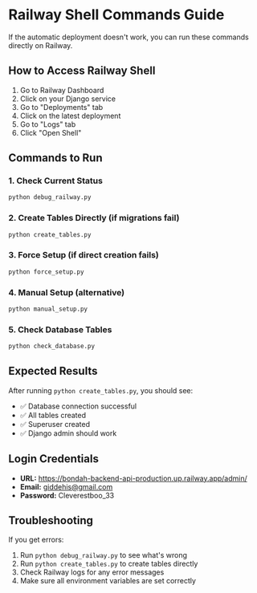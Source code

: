 # Railway Shell Commands Guide

If the automatic deployment doesn't work, you can run these commands directly on Railway.

## How to Access Railway Shell

1. Go to Railway Dashboard
2. Click on your Django service
3. Go to "Deployments" tab
4. Click on the latest deployment
5. Go to "Logs" tab
6. Click "Open Shell"

## Commands to Run

### 1. Check Current Status
```bash
python debug_railway.py
```

### 2. Create Tables Directly (if migrations fail)
```bash
python create_tables.py
```

### 3. Force Setup (if direct creation fails)
```bash
python force_setup.py
```

### 4. Manual Setup (alternative)
```bash
python manual_setup.py
```

### 5. Check Database Tables
```bash
python check_database.py
```

## Expected Results

After running `python create_tables.py`, you should see:
- ✅ Database connection successful
- ✅ All tables created
- ✅ Superuser created
- ✅ Django admin should work

## Login Credentials

- **URL:** https://bondah-backend-api-production.up.railway.app/admin/
- **Email:** giddehis@gmail.com
- **Password:** Cleverestboo_33

## Troubleshooting

If you get errors:
1. Run `python debug_railway.py` to see what's wrong
2. Run `python create_tables.py` to create tables directly
3. Check Railway logs for any error messages
4. Make sure all environment variables are set correctly
